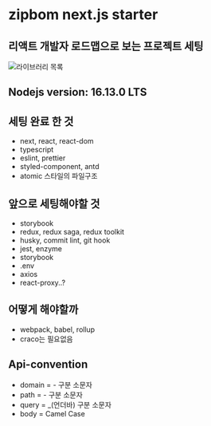 # zipbom next.js starter

  ## 리액트 개발자 로드맵으로 보는 프로젝트 세팅
  ![라이브러리 목록](https://user-images.githubusercontent.com/50619560/139401702-55d090a8-33bd-4269-a639-7370a4c7a01c.png)

  ## Nodejs version: 16.13.0 LTS
  ## 세팅 완료 한 것
  - next, react, react-dom
  - typescript
  - eslint, prettier
  - styled-component, antd
  - atomic 스타일의 파일구조

  ## 앞으로 세팅해야할 것
  - storybook
  - redux, redux saga, redux toolkit
  - husky, commit lint, git hook
  - jest, enzyme
  - storybook
  - .env
  - axios
  - react-proxy..?

 ## 어떻게 해야할까
  - webpack, babel, rollup
  - craco는 필요없음

 ## Api-convention
  - domain = - 구분 소문자
  - path = - 구분 소문자
  - query = _(언더바) 구분 소문자 
  - body = Camel Case